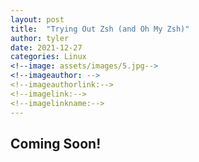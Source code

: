 ```yaml
---
layout: post
title:  "Trying Out Zsh (and Oh My Zsh)"
author: tyler
date: 2021-12-27
categories: Linux 
<!--image: assets/images/5.jpg-->
<!--imageauthor: -->
<!--imageauthorlink:-->
<!--imagelink:-->
<!--imagelinkname:-->
---
```


## Coming Soon!

